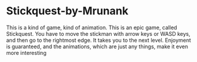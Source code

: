 # Stickquest-by-Mrunank
This is a kind of game, kind of animation. This is an epic game, called Stickquest. You have to move the stickman with arrow keys or WASD keys, and then go to the rightmost edge. It takes you to the next level. Enjoyment is guaranteed, and the animations, which are just any things, make it even more interesting

